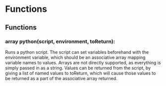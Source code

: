 # Functions
## Functions
### array python(script, environment, toReturn):
Runs a python script. The script can set variables beforehand with the environment variable, which should be an associative array mapping variable names to values. Arrays are not directly supported, as everything is simply passed in as a string. Values can be returned from the script, by giving a list of named values to toReturn, which will cause those values to be returned as a part of the associative array returned.

